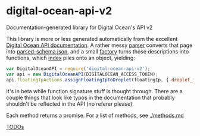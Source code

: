 # digital-ocean-api-v2

Documentation-generated library for Digital Ocean's API v2

This library is more or less generated automatically from the excellent [Digital Ocean API documentation](https://developers.digitalocean.com/documentation/v2). A rather messy [parser](./lib/parser.js) converts that page into [parsed-schema.json](./parsed-schema.json), and a small [factory](./lib/factory.js) turns those descriptions into functions, which [index](./index.js) piles onto an object, yielding:

```javascript
var DigitalOceanAPI = require('digital-ocean-api-v2');
var api = new DigitalOceanAPI(DIGITALOCEAN_ACCESS_TOKEN);
api.floatingIpActions.assignFloatingIpToDroplet(floatingIp, { droplet_id: 8219222 })
```

It's in beta while function signature stuff is thought through. There are a couple things that look like typos in the documentation that probably shouldn't be reflected in the API (no referer please).

Each method returns a promise. For a list of methods, see [./methods.md](./methods.md)

[TODOs](https://github.com/itsjoesullivan/digital-ocean-api-v2/labels/todo)
